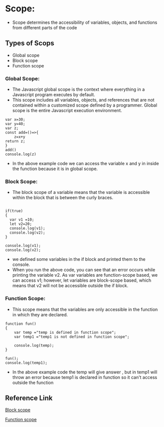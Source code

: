 # Scope:
* Scope determines the accessibility of variables, objects, and functions from different parts of the code

## Types of Scops

* Global scope
* Block scope
* Function scope

### Global Scope:

* The Javascript global scope is the context where everything in a Javascript program executes by default.
* This scope includes all variables, objects, and references that are not contained within a customized scope defined by a programmer. Global scope is the entire Javascript execution environment.
```
var x=30;
var y=40;
var z;
const add=()=>{
    z=x+y
return z;
}
add()
console.log(z)
```
* In the above example code we can access the variable x and y in inside the function because it is in global scope.

### Block Scope:

* The block scope of a variable means that the variable is accessible within the block that is between the curly braces.
```

if(true)
{
  var v1 =10;
  let v2=20;
  console.log(v1);
  console.log(v2); 
}

console.log(v1);
console.log(v2);
```
* we defined some variables in the if block and printed them to the console.
* When you run the above code, you can see that an error occurs while printing the variable v2. As var variables are function-scope based, we can access v1; however, let variables are block-scope based, which means that v2 will not be accessible outside the if block.

### Function Scope:

* This scope means that the variables are only accessible in the function in which they are declared.

```
function fun()
{
	var temp ="temp is defined in function scope";
	var temp1 ="temp1 is not defined in function scope";

	console.log(temp); 
}

fun();
console.log(temp1);
```
* In the above example code the temp will give answer , but in temp1 will throw an error because temp1 is declared in function so it can't access outside the function


## Reference Link

[Block scope](https://www.educative.io/answers/what-is-function-and-block-scope-in-javascript)

[Function scope](https://www.educative.io/answers/what-is-function-and-block-scope-in-javascript)
